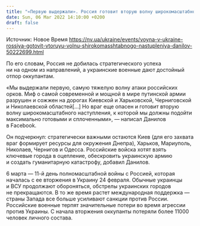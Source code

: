 ```yaml
---
title: "«Первую выдержали». Россия готовит вторую волну широкомасштабного наступления на Украину — Данилов"
date: Sun, 06 Mar 2022 14:10:00 +0200
draft: false
---
```

Источник: Новое Время https://nv.ua/ukraine/events/voyna-v-ukraine-rossiya-gotovit-vtoruyu-volnu-shirokomasshtabnogo-nastupleniya-danilov-50222699.html


По его словам, Россия не добилась стратегического успеха ни на одном из направлений, а украинские военные дают достойный отпор оккупантам.

«Мы выдержали первую, самую тяжелую волну атаки российских орков. Миф о самой современной и мощной в мире путинской армии разрушен и сожжен на дорогах Киевской и Харьковской, Черниговской и Николаевской областей[…] Но враг еще опасен и готовит вторую волну широкомасштабного наступления, к которой мы должны подойти максимально готовыми и сплоченными», — написал Данилов в Facebook.

Он подчеркнул: стратегически важными остаются Киев (для его захвата враг формирует ресурсы для окружения Днепра), Харьков, Мариуполь, Николаев, Чернигов и Одесса. Российские войска хотят взять ключевые города в оцепление, обескровить украинскую армию и создать гуманитарную катастрофу, добавил Данилов.

6 марта — 11-й день полномасштабной войны с Россией, которая началась с ее вторжения в Украину 24 февраля. Обычные украинцы и ВСУ продолжают обороняться, обстрелы украинских городов не прекращаются. В то же время растет международная поддержка — страны Запада все больше усиливают санкции против России. Российские военные терпят значительные потери во время агрессии против Украины. С начала вторжения оккупанты потеряли более 11000 человек личного состава.
